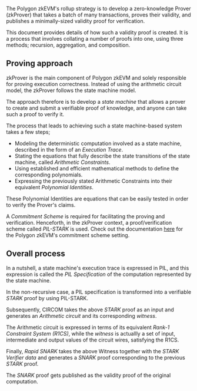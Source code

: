 The Polygon zkEVM's rollup strategy is to develop a zero-knowledge Prover (zkProver) that takes a batch of many transactions, proves their validity, and publishes a minimally-sized validity proof for verification.

This document provides details of how such a validity proof is created. It is a process that involves collating a number of proofs into one, using three methods; recursion, aggregation, and composition.

## Proving approach

zkProver is the main component of Polygon zkEVM and solely responsible for proving execution correctness. Instead of using the arithmetic circuit model, the zkProver follows the state machine model.

The approach therefore is to develop a _state machine_ that allows a prover to create and submit a verifiable proof of knowledge, and anyone can take such a proof to verify it.

The process that leads to achieving such a state machine-based system takes a few steps;

- Modeling the deterministic computation involved as a state machine, described in the form of an _Execution Trace_.
- Stating the equations that fully describe the state transitions of the state machine, called _Arithmetic Constraints_.
- Using established and efficient mathematical methods to define the corresponding polynomials.
- Expressing the previously stated Arithmetic Constraints into their equivalent _Polynomial Identities_.

These Polynomial Identities are equations that can be easily tested in order to verify the Prover's claims.

A _Commitment Scheme_ is required for facilitating the proving and verification. Henceforth, in the zkProver context, a proof/verification scheme called _PIL-STARK_ is used. Check out the documentation [here](../../../concepts/mfibonacci/commitment-scheme.md) for the Polygon zkEVM's commitment scheme setting.

## Overall process

In a nutshell, a state machine's execution trace is expressed in PIL, and this expression is called the _PIL Specification_ of the computation represented by the state machine.

In the non-recursive case, a PIL specification is transformed into a verifiable _STARK_ proof by using PIL-STARK.

Subsequently, CIRCOM takes the above _STARK_ proof as an input and generates an _Arithmetic circuit_ and its corresponding _witness_.

The Arithmetic circuit is expressed in terms of its equivalent _Rank-1 Constraint System (R1CS)_, while the _witness_ is actuallly a set of input, intermediate and output values of the circuit wires, satisfying the R1CS.

Finally, _Rapid SNARK_ takes the above Witness together with the _STARK Verifier data_ and generates a _SNARK_ proof corresponding to the previous _STARK_ proof.

The _SNARK_ proof gets published as the validity proof of the original computation.

